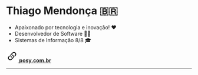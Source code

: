 # Thiago Mendonça 🇧🇷

- Apaixonado por tecnologia e inovação! ❤
- Desenvolvedor de Software 👨‍💻
- Sistemas de Informação 8/8 🎓

**[![](link.svg) posy.com.br](https://posy.com.br)**

---

<br>
<!-- space-evenly on div readme.md -->
<div>
    <img style="margin: 0 10px; height: 180px;" src="https://github-readme-stats.vercel.app/api?username=thiagodebugs&count_private=true&show_icons=true" alt="">
    <img style="margin: 0 10px; height: 180px;" src="https://github-readme-stats.vercel.app/api/top-langs/?username=thiagodebugs&layout=compact" alt="">
</div>
